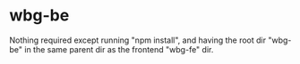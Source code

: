 # wbg-be

Nothing required except running "npm install", and having the root dir "wbg-be" in the same parent dir as the frontend "wbg-fe" dir.
